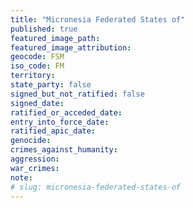 ```yaml
---
title: "Micronesia Federated States of"
published: true
featured_image_path:
featured_image_attribution:
geocode: FSM
iso_code: FM
territory:
state_party: false
signed_but_not_ratified: false
signed_date:
ratified_or_acceded_date:
entry_into_force_date:
ratified_apic_date:
genocide:
crimes_against_humanity:
aggression:
war_crimes:
note:
# slug: micronesia-federated-states-of
---
```

